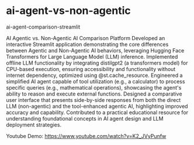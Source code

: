 # ai-agent-vs-non-agentic
ai-agent-comparison-streamlit

AI Agentic vs. Non-Agentic AI Comparison Platform
Developed an interactive Streamlit application demonstrating the core differences between Agentic and Non-Agentic AI behaviors, leveraging Hugging Face Transformers for Large Language Model (LLM) inference.
Implemented offline LLM functionality by integrating distilgpt2 (a transformers model) for CPU-based execution, ensuring accessibility and functionality without internet dependency, optimized using @st.cache_resource.
Engineered a simplified AI agent capable of tool utilization (e.g., a calculator) to process specific queries (e.g., mathematical operations), showcasing the agent's ability to reason and execute external functions.
Designed a comparative user interface that presents side-by-side responses from both the direct LLM (non-agentic) and the tool-enhanced agentic AI, highlighting improved accuracy and capability.
Contributed to a practical educational resource for understanding foundational concepts in AI agent design and LLM deployment strategies.

Youtube Demo: https://www.youtube.com/watch?v=K2_JVyPunfw
